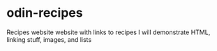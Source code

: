 # odin-recipes
Recipes website
website with links to recipes
I will demonstrate
HTML, linking stuff, images, and lists